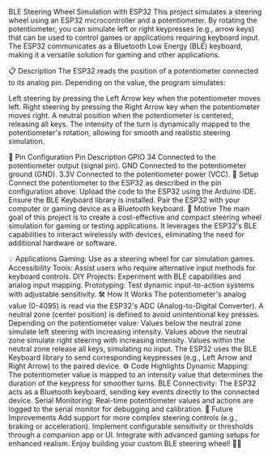 BLE Steering Wheel Simulation with ESP32
This project simulates a steering wheel using an ESP32 microcontroller and a potentiometer. By rotating the potentiometer, you can simulate left or right keypresses (e.g., arrow keys) that can be used to control games or applications requiring keyboard input. The ESP32 communicates as a Bluetooth Low Energy (BLE) keyboard, making it a versatile solution for gaming and other applications.

📋 Description
The ESP32 reads the position of a potentiometer connected to its analog pin. Depending on the value, the program simulates:

Left steering by pressing the Left Arrow key when the potentiometer moves left.
Right steering by pressing the Right Arrow key when the potentiometer moves right.
A neutral position when the potentiometer is centered, releasing all keys.
The intensity of the turn is dynamically mapped to the potentiometer's rotation, allowing for smooth and realistic steering simulation.

📌 Pin Configuration
Pin	Description
GPIO 34	Connected to the potentiometer output (signal pin).
GND	Connected to the potentiometer ground (GND).
3.3V	Connected to the potentiometer power (VCC).
🔧 Setup
Connect the potentiometer to the ESP32 as described in the pin configuration above.
Upload the code to the ESP32 using the Arduino IDE. Ensure the BLE Keyboard library is installed.
Pair the ESP32 with your computer or gaming device as a Bluetooth keyboard.
🎯 Motive
The main goal of this project is to create a cost-effective and compact steering wheel simulation for gaming or testing applications. It leverages the ESP32's BLE capabilities to interact wirelessly with devices, eliminating the need for additional hardware or software.

💡 Applications
Gaming: Use as a steering wheel for car simulation games.
Accessibility Tools: Assist users who require alternative input methods for keyboard controls.
DIY Projects: Experiment with BLE capabilities and analog input mapping.
Prototyping: Test dynamic input-to-action systems with adjustable sensitivity.
🛠 How It Works
The potentiometer's analog value (0-4095) is read via the ESP32's ADC (Analog-to-Digital Converter).
A neutral zone (center position) is defined to avoid unintentional key presses.
Depending on the potentiometer value:
Values below the neutral zone simulate left steering with increasing intensity.
Values above the neutral zone simulate right steering with increasing intensity.
Values within the neutral zone release all keys, simulating no input.
The ESP32 uses the BLE Keyboard library to send corresponding keypresses (e.g., Left Arrow and Right Arrow) to the paired device.
⚙ Code Highlights
Dynamic Mapping: The potentiometer value is mapped to an intensity value that determines the duration of the keypress for smoother turns.
BLE Connectivity: The ESP32 acts as a Bluetooth keyboard, sending key events directly to the connected device.
Serial Monitoring: Real-time potentiometer values and actions are logged to the serial monitor for debugging and calibration.
🚀 Future Improvements
Add support for more complex steering controls (e.g., braking or acceleration).
Implement configurable sensitivity or thresholds through a companion app or UI.
Integrate with advanced gaming setups for enhanced realism.
Enjoy building your custom BLE steering wheel! 🛞✨
